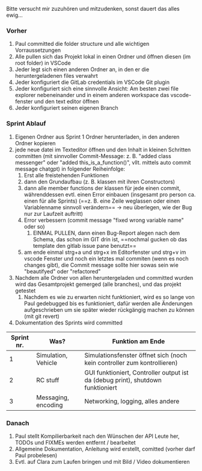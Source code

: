 
Bitte versucht mir zuzuhören und mitzudenken, sonst dauert das alles ewig...
### Vorher

1. Paul committed die folder structure und alle wichtigen Vorraussetzungen
2. Alle pullen sich das Projekt lokal in einen Ordner und öffnen diesen (im root folder) in VSCode
3. Jeder legt sich einen anderen Ordner an, in den er die heruntergeladenen files verwahrt 
4. Jeder konfiguriert die GitLab credentials im VSCode Git plugin
5. Jeder konfiguriert sich eine sinnvolle Ansicht: Am besten zwei file explorer nebeneinander und in einem anderen workspace das vscode-fenster und den text editor öffnen
6. Jeder konfiguriert seinen eigenen Branch


### Sprint Ablauf

1. Eigenen Ordner aus Sprint 1 Ordner herunterladen, in den anderen Ordner kopieren
2. jede neue datei im Texteditor öffnen und den Inhalt in kleinen Schritten committen (mit sinnvoller Commit-Message: z. B. "added class messenger" oder "added this_is_a_function()", vllt. mittels auto commit message chatgpt) in folgender Reiheinfolge:
	1. Erst alle freistehenden Funktionen
	2. dann den Grundaufbau (z. B. klassen mit ihren Constructors)
	3. dann alle member functions der klassen für jede einen commit, währenddessen evtl. einen Error einbauen (insgesamt pro person ca. einen für alle Sprints) (==z. B. eine Zeile weglassen oder einen Variablenname sinnvoll verändern== -> neu überlegen, wie der Bug nur zur Laufzeit auftritt)
	4. Error verbessern (commit message "fixed wrong variable name" oder so)
		1. EINMAL PULLEN, dann einen Bug-Report alegen nach dem Schema, das schon im GIT drin ist, ==nochmal gucken ob das template den gitlab issue pane benutzt== 
	5. am ende einmal strg+a und strg+x im Editorfenster und strg+v im vscode Fenster und noch ein letztes mal commiten (wenn es noch changes gibt), die Commit message sollte hier sowas sein wie "beautifyed" oder "refactored"
3. Nachdem alle Ordner von allen heruntergeladen und committed wurden wird das Gesamtprojekt gemerged (alle branches), und das projekt getestet
	1. Nachdem es wie zu erwarten nicht funktioniert, wird es so lange von Paul gedebugged bis es funktioniert, dafür werden alle Änderungen aufgeschrieben um sie später wieder rückgängig machen zu können (mit git revert)
4. Dokumentation des Sprints wird committed

| Sprint nr. | Was?                | Funktion am Ende                                                        |
| ---------- | ------------------- | ----------------------------------------------------------------------- |
| 1          | Simulation, Vehicle | Simulationsfenster öffnet sich (noch kein controller zum kontrollieren) |
| 2          | RC stuff            | GUI funktioniert, Controller output ist da (debug print), shutdown funktioniert               |
| 3          | Messaging, encoding | Networking, logging, alles andere                                       |

### Danach
1. Paul stellt Kompilierbarkeit nach den Wünschen der API Leute her, TODOs und FIXMEs werden entfernt / bearbeitet
2. Allgemeine Dokumentation, Anleitung wird erstellt, comitted (vorher darf Paul probelesen)
3. Evtl. auf Clara zum Laufen bringen und mit Bild / Video dokumentieren
